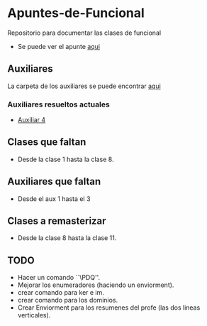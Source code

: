 # Apuntes-de-Funcional
Repositorio para documentar las clases de funcional

* Se puede ver el apunte [aqui](./pdfs/Apuntes_de_Funcional.pdf)

## Auxiliares
La carpeta de los auxiliares se puede encontrar [aqui](./pdfs/auxs)
### Auxiliares resueltos actuales
* [Auxiliar 4](./pdfs/auxs/aux_4_resuelta.pdf)

## Clases que faltan
* Desde la clase 1 hasta la clase 8.

## Auxiliares que faltan
* Desde el aux 1 hasta el 3

## Clases a remasterizar
* Desde la clase 8 hasta la clase 11.

## TODO
* Hacer un comando ``\PDQ''.
* Mejorar los enumeradores (haciendo un enviorment).
* crear comando para ker e im.
* crear comando para los dominios.
* Crear Enviorment para los resumenes del profe (las dos lineas verticales).
